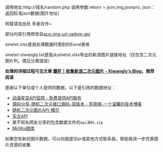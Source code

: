 调用地址:http://域名/random.php 调用参数:return = json,img,jsonpro,  json：返回标准json数据(图片地址)

转载请加出处 多谢合作~

部分内容引用修改自[acg-img-url-radom-api](https://github.com/tleba/acg-img-url-radom-api)

sinetxt.xlsx是我处理数据时用到的Excel表格

sinetxt-xiwangly.txt是我从sinetxt.xlsx导出的新浪图片链接地址（仅包含二次元图片列，偶见分类错误）

**处理的详细过程可见文章 [爆肝！收集新浪二次元图片 - Xiwangly's Blog](https://www.xiwangly.top/%e7%88%86%e8%82%9d%ef%bc%81%e6%94%b6%e9%9b%86%e6%96%b0%e6%b5%aa%e4%ba%8c%e6%ac%a1%e5%85%83%e5%9b%be%e7%89%87.html)，推荐阅读**

感谢以下单位或个人提供的数据，以下是引用的数据地址：

- [动漫星空API官网 - 免费提供API服务](https://api.dongmanxingkong.com/)
- [源码分享-随机二次元接口源码-双版本 - 苏晓晴-一个温馨的技术博客](https://www.toubiec.cn/99.html)
- [随机二次元图片API-樱花](https://www.dmoe.cc/sinetxt.txt)
- [天合API](https://api.ococn.cn/sinetxt.txt)
- 某不知名网友分享的包含数据文件的`api源码.zip`
- [MirlKoi图库](https://iw233.cn/)

如果您有新的图片数据，可以向我提交pr或其他方式联系我，帮助我进一步完善图片资源的收集